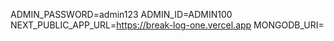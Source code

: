 ADMIN_PASSWORD=admin123
ADMIN_ID=ADMIN100
NEXT_PUBLIC_APP_URL=https://break-log-one.vercel.app
MONGODB_URI=